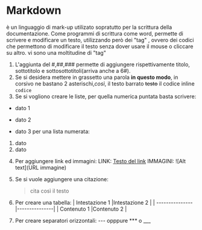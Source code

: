 <!-- @format -->

# Markdown

è un linguaggio di mark-up utilizato sopratutto per la scrittura della documentazione.
Come programmi di scrittura come word, permette di scrivere e modificare un testo, utilizzando però dei "tag" , ovvero dei codici che permettono di modificare il testo senza dover usare il mouse o cliccare su altro.
vi sono una moltitudine di "tag"

1. L'aggiunta del #,##,### permette di aggiungere rispettivamente titolo, sottotitolo e sottosottotitoli(arriva anche a 6#).
2. Se si desidera mettere in grassetto una parola **in questo modo**, in corsivo ne bastano 2 asterischi,_così_, il testo barrato ~~testo~~ il codice inline `codice`
3. Se si vogliono creare le liste, per quella numerica puntata basta scrivere:

- dato 1

* dato 2

- dato 3
  per una lista numerata:

1. dato
2. dato

4) Per aggiungere link ed immagini:
   LINK: [Testo del link](URL)
   IMMAGINI: ![Alt text](URL immagine)

5) Se si vuole aggiungere una citazione:

   > cita così il testo

6) Per creare una tabella:
   | Intestazione 1 |Intestazione 2 |
   | ---------------|---------------|
   | Contenuto 1 |Contenuto 2 |

7) Per creare separatori orizzontali:
   --- opppure \*\*\* o \_\_\_
